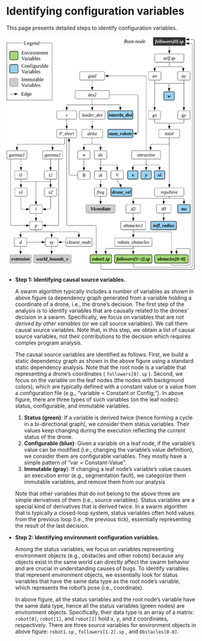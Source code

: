 # Identifying configuration variables

This page presents detailed steps to identify configuration variables.

<img src="Dependency_graph.png" alt="Dependency_graph" width="500"/>

- **Step 1: Identifying causal source variables.**

  A swarm algorithm typically includes a number of variables as shown in above figure (a dependency graph generated from a variable holding a coordinate of a drone, i.e., the drone’s decision. The first step of the analysis is to identify variables that are causally related to the drones’ decision in a swarm. Specifically, we focus on variables that are _not derived by other variables_ (or we call source variables). We call them causal source variables. Note that, in this step, we obtain a list of causal source variables, not their contributions to the decision which requires complex program analysis.

  The causal source variables are identified as follows. First, we build a static dependency graph as shown in the above figure using a standard static dependency analysis. Note that the root node is a variable that representing a drone’s coordinates ( `followers[0].sp` ). Second, we focus on the variable on the leaf nodes (the nodes with background colors), which are typically defined with a constant value or a value from a configuration file (e.g., “variable = Constant or Config;”). In above figure, there are three types of such variables (on the leaf nodes): status, configurable, and immutable variables.

  1. **Status (green)**: If a variable is derived twice (hence forming a cycle in a bi-directional graph), we consider them status variables. Their values keep changing during the execution reflecting the current status of the drone.
  2. **Configurable (blue)**: Given a variable on a leaf node, if the variable’s value can be modified (i.e., changing the variable’s value definition), we consider them are configurable variables. They mostly have a simple pattern of “var = Constant-Value”.
  3. **Immutable (gray**): If changing a leaf node’s variable’s value causes an execution error (e.g., segmentation fault), we categorize them immutable variables, and remove them from our analysis

  Note that other variables that do not belong to the above three are simple derivatives of them (i.e., source variables). Status variables are a special kind of derivatives that is derived twice. In a swarm algorithm that is typically a closed-loop system, status variables often hold values from the previous loop (i.e., the previous tick), essentially representing the result of the last decision.

- **Step 2: Identifying environment configuration variables.**

  Among the status variables, we focus on variables representing environment objects (e.g., obstacles and other robots) because any objects exist in the same world can directly affect the swarm behavior and are crucial in understanding causes of bugs. To identify variables that represent environment objects, we essentially look for status variables that have the same data type as the root node’s variable, which represents the robot’s pose (i.e., coordinate).

  In above figure, all the status variables and the root node’s variable have the same data type, hence all the status variables (green nodes) are environment objects. Specifically, their data type is an array of a matrix: `robot[0]`, `robot[1]`, and `robot[2]` hold x, y, and z coordinates, respectively. There are three source variables for environment objects in above figure: `robot1.sp` , `followers[1-2].sp` , and `Obstacles[0-8]`.
